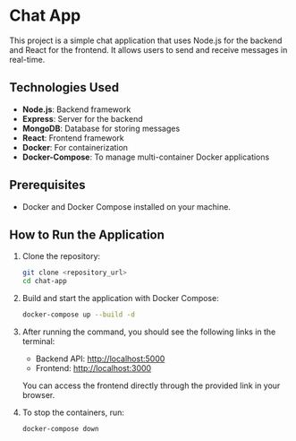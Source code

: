 # Chat App

This project is a simple chat application that uses Node.js for the backend and React for the frontend. It allows users to send and receive messages in real-time.

## Technologies Used
- **Node.js**: Backend framework
- **Express**: Server for the backend
- **MongoDB**: Database for storing messages
- **React**: Frontend framework
- **Docker**: For containerization
- **Docker-Compose**: To manage multi-container Docker applications

## Prerequisites
- Docker and Docker Compose installed on your machine.

## How to Run the Application

1. Clone the repository:
    ```bash
    git clone <repository_url>
    cd chat-app
    ```

2. Build and start the application with Docker Compose:
    ```bash
    docker-compose up --build -d
    ```

3. After running the command, you should see the following links in the terminal:
    - Backend API: [http://localhost:5000](http://localhost:5000)
    - Frontend: [http://localhost:3000](http://localhost:3000)
    
   You can access the frontend directly through the provided link in your browser.

4. To stop the containers, run:
    ```bash
    docker-compose down
    ```
